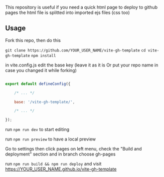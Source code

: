 This repository is useful if you need a quick html page to deploy to github pages 
the html file is splitted into imported ejs files (css too)


## Usage

Fork this repo, then do this

`git clone https://github.com/YOUR_USER_NAME/vite-gh-template`
`cd vite-gh-template`
`npm install`

in vite.config.js edit the base key (leave it as it is Or put your repo name in case you changed it while forking)

```js

export default defineConfig({

    /* ... */

    base: '/vite-gh-template/',

    /* ... */

});

```
 
run `npm run dev` to start editing

run `npm run preview` to have a local preview

Go to settings then click pages on left menu, check the "Build and deployment" section and in branch choose gh-pages

run `npm run build && npm run deploy` and visit https://YOUR_USER_NAME.github.io/vite-gh-template

